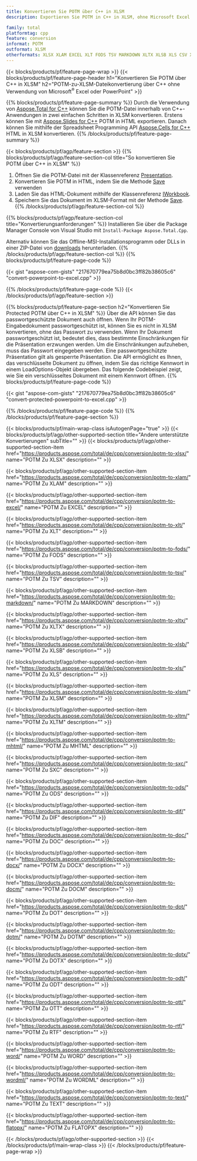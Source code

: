 ```yaml
---
title: Konvertieren Sie POTM über C++ in XLSM
description: Exportieren Sie POTM in C++ in XLSM, ohne Microsoft Excel oder Powerpoint zu verwenden

family: total
platformtag: cpp
feature: conversion
informat: POTM
outformat: XLSM
otherformats: XLSX XLAM EXCEL XLT FODS TSV MARKDOWN XLTX XLSB XLS CSV XLTM MHTML SXC ODS DIF DOC DOCX DOCM DOT DOTM DOTX ODT OTT RTF WORD WORDML TEXT FLATOPX
---
```

{{< blocks/products/pf/feature-page-wrap >}}
{{< blocks/products/pf/feature-page-header h1="Konvertieren Sie POTM über C++ in XLSM" h2="POTM-zu-XLSM-Dateikonvertierung über C++ ohne Verwendung von Microsoft<sup>&reg;</sup> Excel oder PowerPoint" >}}

{{% blocks/products/pf/feature-page-summary %}}
Durch die Verwendung von [Aspose.Total for C++](https://products.aspose.com/total/cpp/) können Sie die POTM-Datei innerhalb von C++-Anwendungen in zwei einfachen Schritten in XLSM konvertieren. Erstens können Sie mit [Aspose.Slides for C++](https://products.aspose.com/slides/cpp/) POTM in HTML exportieren. Danach können Sie mithilfe der Spreadsheet Programming API [Aspose.Cells for C++](https://products.aspose.com/cells/cpp/) HTML in XLSM konvertieren. 
{{% /blocks/products/pf/feature-page-summary  %}}

{{< blocks/products/pf/agp/feature-section >}}
{{% blocks/products/pf/agp/feature-section-col title="So konvertieren Sie POTM über C++ in XLSM" %}}
1. Öffnen Sie die POTM-Datei mit der Klassenreferenz [Presentation](https://reference.aspose.com/slides/cpp/class/aspose.slides.presentation).
2. Konvertieren Sie POTM in HTML, indem Sie die Methode [Save](https://reference.aspose.com/slides/cpp/class/aspose.slides.presentation#a06fe2a156063c8c3e5ada2713bb697ba) verwenden
3. Laden Sie das HTML-Dokument mithilfe der Klassenreferenz [IWorkbook](https://reference.aspose.com/cells/cpp/class/aspose.cells.i_workbook).
4. Speichern Sie das Dokument im XLSM-Format mit der Methode [Save](https://reference.aspose.com/cells/cpp/class/aspose.cells.i_workbook#a5dc7de23f7ceba76a05dc1d49f51502e).
{{% /blocks/products/pf/agp/feature-section-col %}}

{{% blocks/products/pf/agp/feature-section-col title="Konvertierungsanforderungen" %}}
Installieren Sie über die Package Manager Console von Visual Studio mit ```Install-Package Aspose.Total.Cpp```.

Alternativ können Sie das Offline-MSI-Installationsprogramm oder DLLs in einer ZIP-Datei von [downloads](https://releases.aspose.com/total/cpp) herunterladen.
{{% /blocks/products/pf/agp/feature-section-col %}}
{{% blocks/products/pf/feature-page-code %}}

{{< gist "aspose-com-gists" "217670779ea75b8d0bc3ff82b38605c6" "convert-powerpoint-to-excel.cpp" >}}



{{% /blocks/products/pf/feature-page-code %}}
{{< /blocks/products/pf/agp/feature-section >}}

{{% blocks/products/pf/feature-page-section  h2="Konvertieren Sie Protected POTM über C++ in XLSM" %}}
Über die API können Sie das passwortgeschützte Dokument auch öffnen. Wenn Ihr POTM-Eingabedokument passwortgeschützt ist, können Sie es nicht in XLSM konvertieren, ohne das Passwort zu verwenden. Wenn Ihr Dokument passwortgeschützt ist, bedeutet dies, dass bestimmte Einschränkungen für die Präsentation erzwungen werden. Um die Einschränkungen aufzuheben, muss das Passwort eingegeben werden. Eine passwortgeschützte Präsentation gilt als gesperrte Präsentation. Die API ermöglicht es Ihnen, das verschlüsselte Dokument zu öffnen, indem Sie das richtige Kennwort in einem LoadOptions-Objekt übergeben. Das folgende Codebeispiel zeigt, wie Sie ein verschlüsseltes Dokument mit einem Kennwort öffnen.
{{% blocks/products/pf/feature-page-code %}}

{{< gist "aspose-com-gists" "217670779ea75b8d0bc3ff82b38605c6" "convert-protected-powerpoint-to-excel.cpp" >}}

{{% /blocks/products/pf/feature-page-code  %}}
{{% /blocks/products/pf/feature-page-section %}}

{{< blocks/products/pf/main-wrap-class isAutogenPage="true" >}}
{{< blocks/products/pf/agp/other-supported-section title="Andere unterstützte Konvertierungen" subTitle="" >}}
{{< blocks/products/pf/agp/other-supported-section-item href="https://products.aspose.com/total/de/cpp/conversion/potm-to-xlsx/" name="POTM Zu XLSX" description="" >}}

{{< blocks/products/pf/agp/other-supported-section-item href="https://products.aspose.com/total/de/cpp/conversion/potm-to-xlam/" name="POTM Zu XLAM" description="" >}}

{{< blocks/products/pf/agp/other-supported-section-item href="https://products.aspose.com/total/de/cpp/conversion/potm-to-excel/" name="POTM Zu EXCEL" description="" >}}

{{< blocks/products/pf/agp/other-supported-section-item href="https://products.aspose.com/total/de/cpp/conversion/potm-to-xlt/" name="POTM Zu XLT" description="" >}}

{{< blocks/products/pf/agp/other-supported-section-item href="https://products.aspose.com/total/de/cpp/conversion/potm-to-fods/" name="POTM Zu FODS" description="" >}}

{{< blocks/products/pf/agp/other-supported-section-item href="https://products.aspose.com/total/de/cpp/conversion/potm-to-tsv/" name="POTM Zu TSV" description="" >}}

{{< blocks/products/pf/agp/other-supported-section-item href="https://products.aspose.com/total/de/cpp/conversion/potm-to-markdown/" name="POTM Zu MARKDOWN" description="" >}}

{{< blocks/products/pf/agp/other-supported-section-item href="https://products.aspose.com/total/de/cpp/conversion/potm-to-xltx/" name="POTM Zu XLTX" description="" >}}

{{< blocks/products/pf/agp/other-supported-section-item href="https://products.aspose.com/total/de/cpp/conversion/potm-to-xlsb/" name="POTM Zu XLSB" description="" >}}

{{< blocks/products/pf/agp/other-supported-section-item href="https://products.aspose.com/total/de/cpp/conversion/potm-to-xls/" name="POTM Zu XLS" description="" >}}

{{< blocks/products/pf/agp/other-supported-section-item href="https://products.aspose.com/total/de/cpp/conversion/potm-to-xlsm/" name="POTM Zu XLSM" description="" >}}

{{< blocks/products/pf/agp/other-supported-section-item href="https://products.aspose.com/total/de/cpp/conversion/potm-to-xltm/" name="POTM Zu XLTM" description="" >}}

{{< blocks/products/pf/agp/other-supported-section-item href="https://products.aspose.com/total/de/cpp/conversion/potm-to-mhtml/" name="POTM Zu MHTML" description="" >}}

{{< blocks/products/pf/agp/other-supported-section-item href="https://products.aspose.com/total/de/cpp/conversion/potm-to-sxc/" name="POTM Zu SXC" description="" >}}

{{< blocks/products/pf/agp/other-supported-section-item href="https://products.aspose.com/total/de/cpp/conversion/potm-to-ods/" name="POTM Zu ODS" description="" >}}

{{< blocks/products/pf/agp/other-supported-section-item href="https://products.aspose.com/total/de/cpp/conversion/potm-to-dif/" name="POTM Zu DIF" description="" >}}

{{< blocks/products/pf/agp/other-supported-section-item href="https://products.aspose.com/total/de/cpp/conversion/potm-to-doc/" name="POTM Zu DOC" description="" >}}

{{< blocks/products/pf/agp/other-supported-section-item href="https://products.aspose.com/total/de/cpp/conversion/potm-to-docx/" name="POTM Zu DOCX" description="" >}}

{{< blocks/products/pf/agp/other-supported-section-item href="https://products.aspose.com/total/de/cpp/conversion/potm-to-docm/" name="POTM Zu DOCM" description="" >}}

{{< blocks/products/pf/agp/other-supported-section-item href="https://products.aspose.com/total/de/cpp/conversion/potm-to-dot/" name="POTM Zu DOT" description="" >}}

{{< blocks/products/pf/agp/other-supported-section-item href="https://products.aspose.com/total/de/cpp/conversion/potm-to-dotm/" name="POTM Zu DOTM" description="" >}}

{{< blocks/products/pf/agp/other-supported-section-item href="https://products.aspose.com/total/de/cpp/conversion/potm-to-dotx/" name="POTM Zu DOTX" description="" >}}

{{< blocks/products/pf/agp/other-supported-section-item href="https://products.aspose.com/total/de/cpp/conversion/potm-to-odt/" name="POTM Zu ODT" description="" >}}

{{< blocks/products/pf/agp/other-supported-section-item href="https://products.aspose.com/total/de/cpp/conversion/potm-to-ott/" name="POTM Zu OTT" description="" >}}

{{< blocks/products/pf/agp/other-supported-section-item href="https://products.aspose.com/total/de/cpp/conversion/potm-to-rtf/" name="POTM Zu RTF" description="" >}}

{{< blocks/products/pf/agp/other-supported-section-item href="https://products.aspose.com/total/de/cpp/conversion/potm-to-word/" name="POTM Zu WORD" description="" >}}

{{< blocks/products/pf/agp/other-supported-section-item href="https://products.aspose.com/total/de/cpp/conversion/potm-to-wordml/" name="POTM Zu WORDML" description="" >}}

{{< blocks/products/pf/agp/other-supported-section-item href="https://products.aspose.com/total/de/cpp/conversion/potm-to-text/" name="POTM Zu TEXT" description="" >}}

{{< blocks/products/pf/agp/other-supported-section-item href="https://products.aspose.com/total/de/cpp/conversion/potm-to-flatopx/" name="POTM Zu FLATOPX" description="" >}}


{{< /blocks/products/pf/agp/other-supported-section >}}
{{< /blocks/products/pf/main-wrap-class >}}
{{< /blocks/products/pf/feature-page-wrap >}}